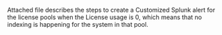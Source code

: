 Attached file describes the steps to create a Customized Splunk alert for the license pools when the License usage is 0, which means that no indexing is happening for the system in that pool.
